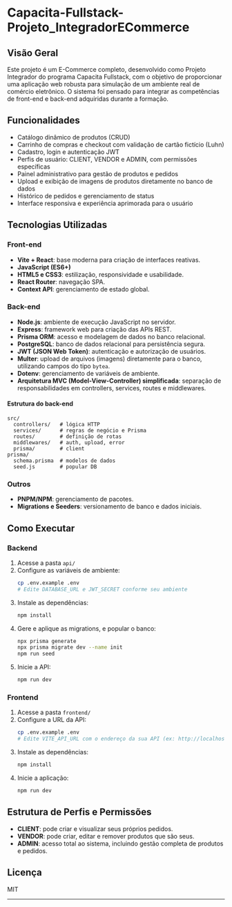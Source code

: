 # Capacita-Fullstack-Projeto_IntegradorECommerce

## Visão Geral

Este projeto é um E-Commerce completo, desenvolvido como Projeto Integrador do programa Capacita Fullstack, com o objetivo de proporcionar uma aplicação web robusta para simulação de um ambiente real de comércio eletrônico. O sistema foi pensado para integrar as competências de front-end e back-end adquiridas durante a formação.

## Funcionalidades

- Catálogo dinâmico de produtos (CRUD)
- Carrinho de compras e checkout com validação de cartão fictício (Luhn)
- Cadastro, login e autenticação JWT
- Perfis de usuário: CLIENT, VENDOR e ADMIN, com permissões específicas
- Painel administrativo para gestão de produtos e pedidos
- Upload e exibição de imagens de produtos diretamente no banco de dados
- Histórico de pedidos e gerenciamento de status
- Interface responsiva e experiência aprimorada para o usuário

## Tecnologias Utilizadas

### Front-end

- **Vite + React**: base moderna para criação de interfaces reativas.
- **JavaScript (ES6+)**
- **HTML5 e CSS3**: estilização, responsividade e usabilidade.
- **React Router**: navegação SPA.
- **Context API**: gerenciamento de estado global.

### Back-end

- **Node.js**: ambiente de execução JavaScript no servidor.
- **Express**: framework web para criação das APIs REST.
- **Prisma ORM**: acesso e modelagem de dados no banco relacional.
- **PostgreSQL**: banco de dados relacional para persistência segura.
- **JWT (JSON Web Token)**: autenticação e autorização de usuários.
- **Multer**: upload de arquivos (imagens) diretamente para o banco, utilizando campos do tipo `bytea`.
- **Dotenv**: gerenciamento de variáveis de ambiente.
- **Arquitetura MVC (Model-View-Controller) simplificada**: separação de responsabilidades em controllers, services, routes e middlewares.

#### Estrutura do back-end

```
src/
  controllers/   # lógica HTTP
  services/      # regras de negócio e Prisma
  routes/        # definição de rotas
  middlewares/   # auth, upload, error
  prisma/        # client
prisma/
  schema.prisma  # modelos de dados
  seed.js        # popular DB
```

### Outros

- **PNPM/NPM**: gerenciamento de pacotes.
- **Migrations e Seeders**: versionamento de banco e dados iniciais.

## Como Executar

### Backend

1. Acesse a pasta `api/`
2. Configure as variáveis de ambiente:
   ```bash
   cp .env.example .env
   # Edite DATABASE_URL e JWT_SECRET conforme seu ambiente
   ```
3. Instale as dependências:
   ```bash
   npm install
   ```
4. Gere e aplique as migrations, e popular o banco:
   ```bash
   npx prisma generate
   npx prisma migrate dev --name init
   npm run seed
   ```
5. Inicie a API:
   ```bash
   npm run dev
   ```

### Frontend

1. Acesse a pasta `frontend/`
2. Configure a URL da API:
   ```bash
   cp .env.example .env
   # Edite VITE_API_URL com o endereço da sua API (ex: http://localhost:3000)
   ```
3. Instale as dependências:
   ```bash
   npm install
   ```
4. Inicie a aplicação:
   ```bash
   npm run dev
   ```

## Estrutura de Perfis e Permissões

- **CLIENT**: pode criar e visualizar seus próprios pedidos.
- **VENDOR**: pode criar, editar e remover produtos que são seus.
- **ADMIN**: acesso total ao sistema, incluindo gestão completa de produtos e pedidos.

## Licença

MIT

---
